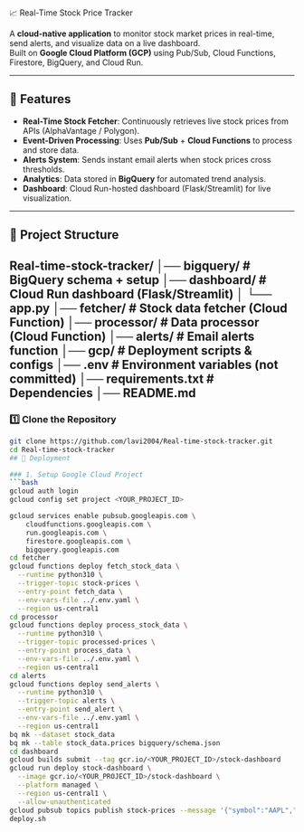 📈 Real-Time Stock Price Tracker

A **cloud-native application** to monitor stock market prices in real-time, send alerts, and visualize data on a live dashboard.  
Built on **Google Cloud Platform (GCP)** using Pub/Sub, Cloud Functions, Firestore, BigQuery, and Cloud Run.


---

## 🚀 Features
- **Real-Time Stock Fetcher**: Continuously retrieves live stock prices from APIs (AlphaVantage / Polygon).
- **Event-Driven Processing**: Uses **Pub/Sub** + **Cloud Functions** to process and store data.
- **Alerts System**: Sends instant email alerts when stock prices cross thresholds.
- **Analytics**: Data stored in **BigQuery** for automated trend analysis.
- **Dashboard**: Cloud Run-hosted dashboard (Flask/Streamlit) for live visualization.

---

## 📂 Project Structure

Real-time-stock-tracker/ │── bigquery/        # BigQuery schema + setup │── dashboard/       # Cloud Run dashboard (Flask/Streamlit) │   └── app.py │── fetcher/         # Stock data fetcher (Cloud Function) │── processor/       # Data processor (Cloud Function) │── alerts/          # Email alerts function │── gcp/             # Deployment scripts & configs │── .env             # Environment variables (not committed) │── requirements.txt # Dependencies │── README.md
--

### 1️⃣ Clone the Repository
```bash
git clone https://github.com/lavi2004/Real-time-stock-tracker.git
cd Real-time-stock-tracker
## 🚀 Deployment

### 1. Setup Google Cloud Project
```bash
gcloud auth login
gcloud config set project <YOUR_PROJECT_ID>

gcloud services enable pubsub.googleapis.com \
    cloudfunctions.googleapis.com \
    run.googleapis.com \
    firestore.googleapis.com \
    bigquery.googleapis.com
cd fetcher
gcloud functions deploy fetch_stock_data \
  --runtime python310 \
  --trigger-topic stock-prices \
  --entry-point fetch_data \
  --env-vars-file ../.env.yaml \
  --region us-central1
cd processor
gcloud functions deploy process_stock_data \
  --runtime python310 \
  --trigger-topic processed-prices \
  --entry-point process_data \
  --env-vars-file ../.env.yaml \
  --region us-central1
cd alerts
gcloud functions deploy send_alerts \
  --runtime python310 \
  --trigger-topic alerts \
  --entry-point send_alert \
  --env-vars-file ../.env.yaml \
  --region us-central1
bq mk --dataset stock_data
bq mk --table stock_data.prices bigquery/schema.json
cd dashboard
gcloud builds submit --tag gcr.io/<YOUR_PROJECT_ID>/stock-dashboard
gcloud run deploy stock-dashboard \
  --image gcr.io/<YOUR_PROJECT_ID>/stock-dashboard \
  --platform managed \
  --region us-central1 \
  --allow-unauthenticated
gcloud pubsub topics publish stock-prices --message '{"symbol":"AAPL","price":175}'
deploy.sh
